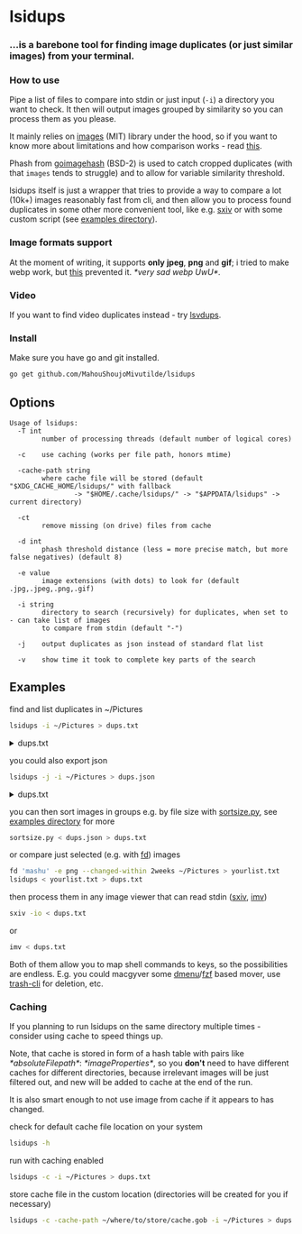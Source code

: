 # lsidups

### ...is a barebone tool for finding image duplicates (or just similar images) from your terminal.

### How to use
Pipe a list of files to compare into stdin or just input (`-i`) a directory you want to check. It then will output images grouped by similarity so you can process them as you please.

It mainly relies on [images](https://github.com/vitali-fedulov/images) (MIT) library under the hood, so if you want to know more about limitations and how comparison works - read [this](https://similar.pictures/algorithm-for-perceptual-image-comparison.html).

Phash from [goimagehash](github.com/corona10/goimagehash) (BSD-2) is used to catch cropped duplicates (with that `images` tends to struggle) and to allow for variable similarity threshold.

lsidups itself is just a wrapper that tries to provide a way to compare a lot (10k+) images reasonably fast from cli, and then allow you to process found duplicates in some other more convenient tool, like e.g. [sxiv](https://github.com/muennich/sxiv) or with some custom script (see [examples directory](examples)).

### Image formats support

At the moment of writing, it supports **only** **jpeg**, **png** and **gif**; i tried to make webp work, but [this](https://github.com/golang/go/issues/38341) prevented it. _\*very sad webp UwU\*._

### Video

If you want to find video duplicates instead - try [lsvdups](examples/lsvdups).

### Install

Make sure you have go and git installed.

```sh
go get github.com/MahouShoujoMivutilde/lsidups
```

## Options

```
Usage of lsidups:
  -T int
        number of processing threads (default number of logical cores)

  -c    use caching (works per file path, honors mtime)

  -cache-path string
        where cache file will be stored (default "$XDG_CACHE_HOME/lsidups/" with fallback
                -> "$HOME/.cache/lsidups/" -> "$APPDATA/lsidups" -> current directory)

  -ct
        remove missing (on drive) files from cache

  -d int
        phash threshold distance (less = more precise match, but more false negatives) (default 8)

  -e value
        image extensions (with dots) to look for (default .jpg,.jpeg,.png,.gif)

  -i string
        directory to search (recursively) for duplicates, when set to - can take list of images
        to compare from stdin (default "-")

  -j    output duplicates as json instead of standard flat list

  -v    show time it took to complete key parts of the search
```

## Examples

find and list duplicates in ~/Pictures

```sh
lsidups -i ~/Pictures > dups.txt
```

<details>
  <summary>dups.txt</summary>

  ```sh
  /home/username/Pictures/image1.jpg
  /home/username/Pictures/dir/image1.jpg
  /home/username/Pictures/wdwd720p.jpg
  /home/username/Pictures/wdwd1080p.jpg
  /home/username/Pictures/wdwd1440p.jpg
  # ...
  ```
</details>

you could also export json

```sh
lsidups -j -i ~/Pictures > dups.json
```

<details>
  <summary>dups.txt</summary>

  ```json
  [
    [
      "/home/username/Pictures/image1.jpg",
      "/home/username/Pictures/dir/image1.jpg"
    ],
    [
      "/home/username/Pictures/wdwd720p.jpg",
      "/home/username/Pictures/wdwd1080p.jpg",
      "/home/username/Pictures/wdwd1440p.jpg"
    ]
  ]
  // ...
  ```
</details>

you can then sort images in groups e.g. by file size with [sortsize.py](examples/sortsize.py), see [examples directory](examples) for more

```sh
sortsize.py < dups.json > dups.txt
```

or compare just selected (e.g. with [fd](https://github.com/sharkdp/fd)) images

```sh
fd 'mashu' -e png --changed-within 2weeks ~/Pictures > yourlist.txt
lsidups < yourlist.txt > dups.txt
```

then process them in any image viewer that can read stdin ([sxiv](https://github.com/muennich/sxiv), [imv](https://github.com/eXeC64/imv))

```sh
sxiv -io < dups.txt
```
or

```sh
imv < dups.txt
```

Both of them allow you to map shell commands to keys, so the possibilities are endless. E.g. you could macgyver some [dmenu](https://tools.suckless.org/dmenu/)/[fzf](https://github.com/junegunn/fzf) based mover, use [trash-cli](https://github.com/andreafrancia/trash-cli) for deletion, etc.

### Caching

If you planning to run lsidups on the same directory multiple times - consider using cache to speed things up.

Note, that cache is stored in form of a hash table with pairs like _\*absoluteFilepath\*_: _\*imageProperties\*_, so you **don't** need to have different caches for different directories, because irrelevant images will be just filtered out, and new will be added to cache at the end of the run.

It is also smart enough to not use image from cache if it appears to has changed.

check for default cache file location on your system

```sh
lsidups -h
```

run with caching enabled

```sh
lsidups -c -i ~/Pictures > dups.txt
```

store cache file in the custom location (directories will be created for you if necessary)

```sh
lsidups -c -cache-path ~/where/to/store/cache.gob -i ~/Pictures > dups.txt
```
